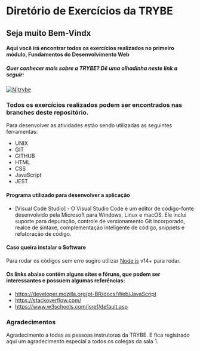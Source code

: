 # Diretório de Exercícios da TRYBE 
## Seja muito Bem-Vindx 
#### Aqui você irá encontrar todos os exercícios realizados no primeiro módulo, Fundamentos do Desenvolvimento Web
##### Quer conhecer mais sobre a TRYBE? Dê uma olhadinha neste link a seguir:
[![N|trybe](https://uploads-ssl.webflow.com/5fba98ad987231cf0efa3d58/5fba9c9a93a2e77624258d49_Logo.svg)](https://www.betrybe.com/)

### Todos os exercícios realizados podem ser encontrados nas branches deste repositório.

Para desenvolver as atividades estão sendo utilizadas as seguintes ferramentas:
- UNIX
- GIT
- GITHUB
- HTML
- CSS
- JavaScript
- JEST

#### Programa utilizado para desenvolver a aplicação 
- [Visual Code Studio] - O Visual Studio Code é um editor de código-fonte desenvolvido pela Microsoft para Windows, Linux e macOS. Ele inclui suporte para depuração, controle de versionamento Git incorporado, realce de sintaxe, complementação inteligente de código, snippets e refatoração de código.

#### Caso queira instalar o Software
Para rodar os códigos sem erro sugiro utilizar [Node.js](https://nodejs.org/) v14+ para rodar.

#### Os links abaixo contém alguns sites e fóruns, que podem ser interessantes e possuem algumas referências:
- https://developer.mozilla.org/pt-BR/docs/Web/JavaScript
- https://stackoverflow.com/
- https://www.w3schools.com/jsref/default.asp

### Agradecimentos
  Agradecimento a todas as pessoas instrutoras da TRYBE. E fica registrado aqui um agradecimento especial a todos os colegas da sala 1.
